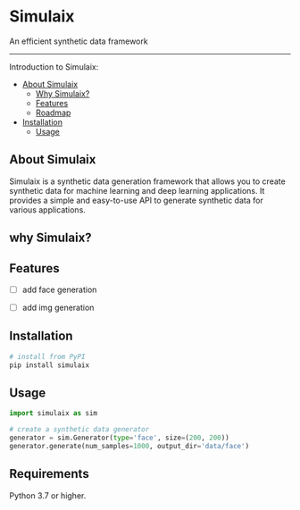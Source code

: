 # Simulaix

An efficient synthetic data framework


---
Introduction to Simulaix:
- [About Simulaix](#about-simulaix)
    - [Why Simulaix?](#why-simulaix)
    - [Features](#features)
    - [Roadmap](#roadmap)
- [Installation](#installation)
    - [Usage](#usage)



## About Simulaix

Simulaix is a synthetic data generation framework that allows you to create synthetic data for machine learning and deep learning applications. It provides a simple and easy-to-use API to generate synthetic data for various applications. 


## why Simulaix?


## Features
- [ ] add face generation
- [ ] add img generation



## Installation

```sh 
# install from PyPI
pip install simulaix

```


## Usage

```python
import simulaix as sim

# create a synthetic data generator
generator = sim.Generator(type='face', size=(200, 200))
generator.generate(num_samples=1000, output_dir='data/face')

```





## Requirements
Python 3.7 or higher.